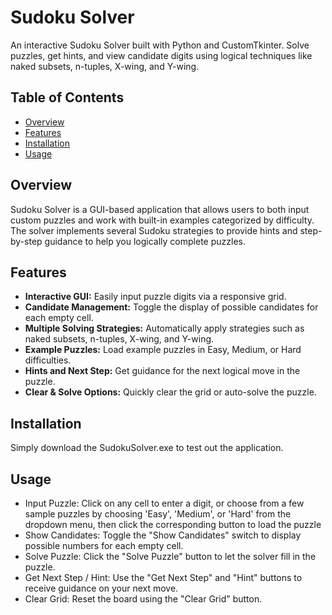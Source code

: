 # Sudoku Solver

An interactive Sudoku Solver built with Python and CustomTkinter. Solve puzzles, get hints, and view candidate digits using logical techniques like naked subsets, n-tuples, X-wing, and Y-wing.

## Table of Contents

- [Overview](#overview)
- [Features](#features)
- [Installation](#installation)
- [Usage](#usage)

## Overview

Sudoku Solver is a GUI-based application that allows users to both input custom puzzles and work with built-in examples categorized by difficulty. The solver implements several Sudoku strategies to provide hints and step-by-step guidance to help you logically complete puzzles.

## Features

- **Interactive GUI:** Easily input puzzle digits via a responsive grid.
- **Candidate Management:** Toggle the display of possible candidates for each empty cell.
- **Multiple Solving Strategies:** Automatically apply strategies such as naked subsets, n-tuples, X-wing, and Y-wing.
- **Example Puzzles:** Load example puzzles in Easy, Medium, or Hard difficulties.
- **Hints and Next Step:** Get guidance for the next logical move in the puzzle.
- **Clear & Solve Options:** Quickly clear the grid or auto-solve the puzzle.

## Installation

Simply download the SudokuSolver.exe to test out the application.

## Usage

- Input Puzzle: Click on any cell to enter a digit, or choose from a few sample puzzles by choosing 'Easy', 'Medium', or 'Hard' from the dropdown menu, then click the corresponding button to load the puzzle
- Show Candidates: Toggle the "Show Candidates" switch to display possible numbers for each empty cell.
- Solve Puzzle: Click the "Solve Puzzle" button to let the solver fill in the puzzle.
- Get Next Step / Hint: Use the "Get Next Step" and "Hint" buttons to receive guidance on your next move.
- Clear Grid: Reset the board using the "Clear Grid" button.
